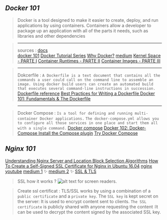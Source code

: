 
## _Docker 101_
> Docker is a tool designed to make it easier to create, deploy, and run applications by using containers. Containers allow a developer to package up an application with all of the parts it needs, such as libraries and other dependencies

>---
> sources :
[docs](https://docs.docker.com/)<br>
[docker 101](https://www.docker.com/101-tutorial/)
[Docker Tutorial Series](https://rominirani.com/docker-tutorial-series-a7e6ff90a023)
[Why Docker?](https://itnext.io/docker-101-fundamentals-the-dockerfile-b33b59d0f14b#:~:text=point%3A%20why%20Docker%3F-,Why%20Docker%3F,-I%20can%E2%80%99t%20tell)
[medium](https://medium.com/free-code-camp/demystifying-containers-101-a-deep-dive-into-container-technology-for-beginners-d7b60d8511c1)
[Kernel Space - PARTE I](https://medium.com/@saschagrunert/demystifying-containers-part-i-kernel-space-2c53d6979504)
[Container Runtimes - PARTE II](https://medium.com/@saschagrunert/demystifying-containers-part-ii-container-runtimes-e363aa378f25)
[Container Images - PARTE III](https://medium.com/@saschagrunert/demystifying-containers-part-iii-container-images-244865de6fef)


>---
> Dokcerfile : 
`A Dockerfile is a text document that contains all the commands a user could call on the command line to assemble an image. Using docker build users can create an automated build that executes several command-line instructions in succession.`
[Dockerfile reference](https://docs.docker.com/engine/reference/builder/)
[Best Practices for Writing a Dockerfile ](https://blog.bitsrc.io/best-practices-for-writing-a-dockerfile-68893706c3?source=search_post---------0----------------------------)
[Docker 101: Fundamentals & The Dockerfile ](https://itnext.io/docker-101-fundamentals-the-dockerfile-b33b59d0f14b#:~:text=The%20Dockerfile%20%E2%80%94%20where%20it%20all%20begins)

>---

> Docker Compose : 
`Is a tool for defining and running multi-container Docker applications.`
`The docker-compose.yml allows you to configure all those services in one place and start them all with a single command.`
[Docker compose](https://docs.docker.com/compose/)
[Docker 102: Docker-Compose ](https://itnext.io/docker-102-docker-compose-6bec46f18a0e)
[Install the Compose plugin](https://docs.docker.com/compose/install/linux/)
[Try Docker Compose](https://docs.docker.com/compose/gettingstarted/)

## _Nginx 101_

[Understanding Nginx Server and Location Block Selection Algorithms](https://www.digitalocean.com/community/tutorials/understanding-nginx-server-and-location-block-selection-algorithms)
[How To Create a Self-Signed SSL Certificate for Nginx in Ubuntu 16.04](https://www.digitalocean.com/community/tutorials/how-to-create-a-self-signed-ssl-certificate-for-nginx-in-ubuntu-16-04)
[nginx](https://docs.nginx.com/nginx/admin-guide/basic-functionality/runtime-control/)
[youtube](https://www.youtube.com/watch?v=dsTub1_4Upg)
[medium 1](https://medium.com/tech-it-out/introduction-to-nginx-101-20b52e316f8/) ✨
[medium 2](https://ashanpriyadarshana.medium.com/nginx-101-4687b28ae633) ✨
[SSL & TLS](https://www.websecurity.digicert.com/security-topics/what-is-ssl-tls-https)
> SSL how it works ?
![alt text for screen readers](https://docs.oracle.com/cd/E19226-01/820-7627/images/security-sslBMAWithCertificates.gif).

> Create ssl certificat :
TLS/SSL works by using a combination of a `public certificate` and a `private key`.
The `SSL key` is kept secret on the server: It is used to encrypt content sent to clients.
`The SSL certificate` is publicly shared with anyone requesting the content :It can be used to decrypt the content signed by the associated SSL key.



